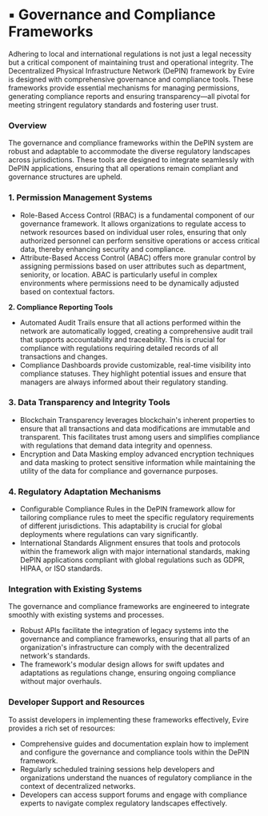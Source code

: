 # ▪️ Governance and Compliance Frameworks

Adhering to local and international regulations is not just a legal necessity but a critical component of maintaining trust and operational integrity. The Decentralized Physical Infrastructure Network (DePIN) framework by Evire is designed with comprehensive governance and compliance tools. These frameworks provide essential mechanisms for managing permissions, generating compliance reports and ensuring transparency—all pivotal for meeting stringent regulatory standards and fostering user trust.

### Overview

The governance and compliance frameworks within the DePIN system are robust and adaptable to accommodate the diverse regulatory landscapes across jurisdictions. These tools are designed to integrate seamlessly with DePIN applications, ensuring that all operations remain compliant and governance structures are upheld.

### **1. Permission Management Systems**

* Role-Based Access Control (RBAC) is a fundamental component of our governance framework. It allows organizations to regulate access to network resources based on individual user roles, ensuring that only authorized personnel can perform sensitive operations or access critical data, thereby enhancing security and compliance.
* Attribute-Based Access Control (ABAC) offers more granular control by assigning permissions based on user attributes such as department, seniority, or location. ABAC is particularly useful in complex environments where permissions need to be dynamically adjusted based on contextual factors.

**2. Compliance Reporting Tools**

* Automated Audit Trails ensure that all actions performed within the network are automatically logged, creating a comprehensive audit trail that supports accountability and traceability. This is crucial for compliance with regulations requiring detailed records of all transactions and changes.
* Compliance Dashboards provide customizable, real-time visibility into compliance statuses. They highlight potential issues and ensure that managers are always informed about their regulatory standing.

### **3. Data Transparency and Integrity Tools**

* Blockchain Transparency leverages blockchain's inherent properties to ensure that all transactions and data modifications are immutable and transparent. This facilitates trust among users and simplifies compliance with regulations that demand data integrity and openness.
* Encryption and Data Masking employ advanced encryption techniques and data masking to protect sensitive information while maintaining the utility of the data for compliance and governance purposes.

### **4. Regulatory Adaptation Mechanisms**

* Configurable Compliance Rules in the DePIN framework allow for tailoring compliance rules to meet the specific regulatory requirements of different jurisdictions. This adaptability is crucial for global deployments where regulations can vary significantly.
* International Standards Alignment ensures that tools and protocols within the framework align with major international standards, making DePIN applications compliant with global regulations such as GDPR, HIPAA, or ISO standards.

### Integration with Existing Systems

The governance and compliance frameworks are engineered to integrate smoothly with existing systems and processes.

* Robust APIs facilitate the integration of legacy systems into the governance and compliance frameworks, ensuring that all parts of an organization's infrastructure can comply with the decentralized network's standards.
* The framework's modular design allows for swift updates and adaptations as regulations change, ensuring ongoing compliance without major overhauls.

### Developer Support and Resources

To assist developers in implementing these frameworks effectively, Evire provides a rich set of resources:

* Comprehensive guides and documentation explain how to implement and configure the governance and compliance tools within the DePIN framework.
* Regularly scheduled training sessions help developers and organizations understand the nuances of regulatory compliance in the context of decentralized networks.
* Developers can access support forums and engage with compliance experts to navigate complex regulatory landscapes effectively.
